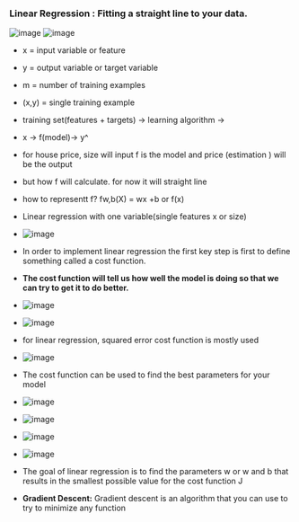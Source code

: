 ### Linear Regression : Fitting a straight line to your data.
![image](https://github.com/iamsohel/machine-learning/assets/9135426/40ff3a42-a2d2-4c4a-a473-2a35edf2c26c)
![image](https://github.com/iamsohel/machine-learning/assets/9135426/eea1a4a2-6544-4081-b4fd-f2cd1ed8323a)

- x = input variable or feature

- y = output variable or target variable

- m = number of training examples

- (x,y)  = single training  example
- training set(features + targets) -> learning algorithm ->
- x -> f(model)-> y^
- for house price, size will input f is the model and price (estimation ) will be the output
- but how f will calculate. for now it will straight line
- how to representt f? fw,b(X) = wx +b or f(x)
- Linear regression with one variable(single features x or size)
- ![image](https://github.com/iamsohel/machine-learning/assets/9135426/b244c442-9188-4546-a63e-bb888434f809)
- In order to implement linear regression the first key step is first to define something called a cost function.
- **The cost function will tell us how well the model is doing so that we can try to get it to do better.**
- ![image](https://github.com/iamsohel/machine-learning/assets/9135426/8ae0094c-23dc-4d9b-b23f-89cd99f440d2)
- ![image](https://github.com/iamsohel/machine-learning/assets/9135426/fbd731ed-b54b-483b-b109-1ae76faa32bf)
- for linear regression, squared error cost function is mostly used
- ![image](https://github.com/iamsohel/machine-learning/assets/9135426/acd45127-6873-447d-be14-8ca78ee5c2f7)
- The cost function can be used to find the best parameters for your model
- ![image](https://github.com/iamsohel/machine-learning/assets/9135426/c1d4cbc2-2077-46a6-bbce-982a47083e03)
- ![image](https://github.com/iamsohel/machine-learning/assets/9135426/93ce8751-9bd1-4a7a-b8d6-1e9aad6dd26c)
- ![image](https://github.com/iamsohel/machine-learning/assets/9135426/64917089-b9aa-4642-9469-754924aa1ace)
- ![image](https://github.com/iamsohel/machine-learning/assets/9135426/6ef2211c-e8b1-44bc-bac0-33a6babc7d54)
- The goal of linear regression is to find the parameters w or w and b that results in the smallest possible value for the cost function J
- **Gradient Descent:** Gradient descent is an algorithm that you can use to try to minimize any function







